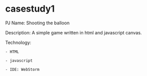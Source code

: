 # casestudy1

PJ Name: Shooting the balloon

Description: A simple game written in html and javascript canvas.

Technology: 

	- HTML
	
	- javascript
	
  	- IDE: WebStorm

